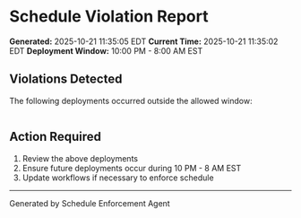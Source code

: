 # Schedule Violation Report

**Generated:** 2025-10-21 11:35:05 EDT
**Current Time:** 2025-10-21 11:35:02 EDT
**Deployment Window:** 10:00 PM - 8:00 AM EST

## Violations Detected

The following deployments occurred outside the allowed window:

```

```

## Action Required

1. Review the above deployments
2. Ensure future deployments occur during 10 PM - 8 AM EST
3. Update workflows if necessary to enforce schedule

---

Generated by Schedule Enforcement Agent
